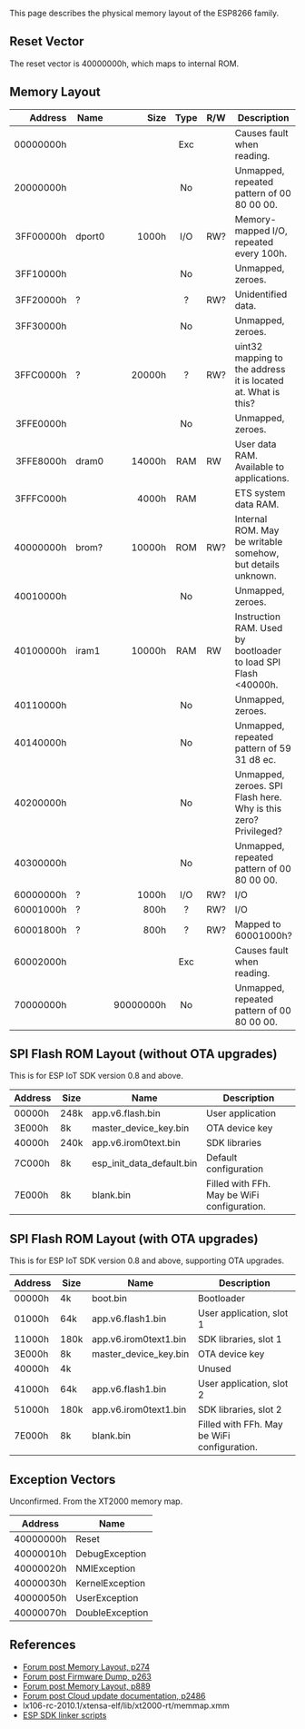 This page describes the physical memory layout of the ESP8266 family.

Reset Vector
------------
The reset vector is 40000000h, which maps to internal ROM.

Memory Layout
-------------
|  Address  |  Name  |    Size    | Type | R/W | Description |
| ---------:| ------ | ----------:|:----:| --- | ----------- |
| 00000000h |        |            | Exc  |     | Causes fault when reading.
| 20000000h |        |            | No   |     | Unmapped, repeated pattern of 00 80 00 00.
| 3FF00000h | dport0 |      1000h | I/O  | RW? | Memory-mapped I/O, repeated every 100h.
| 3FF10000h |        |            | No   |     | Unmapped, zeroes.
| 3FF20000h | ?      |            | ?    | RW? | Unidentified data.
| 3FF30000h |        |            | No   |     | Unmapped, zeroes.
| 3FFC0000h | ?      |     20000h | ?    | RW? | uint32 mapping to the address it is located at. What is this?
| 3FFE0000h |        |            | No   |     | Unmapped, zeroes.
| 3FFE8000h | dram0  |     14000h | RAM  | RW  | User data RAM. Available to applications.
| 3FFFC000h |        |      4000h | RAM  |     | ETS system data RAM.
| 40000000h | brom?  |     10000h | ROM  | RW? | Internal ROM. May be writable somehow, but details unknown.
| 40010000h |        |            | No   |     | Unmapped, zeroes.
| 40100000h | iram1  |     10000h | RAM  | RW  | Instruction RAM. Used by bootloader to load SPI Flash <40000h.
| 40110000h |        |            | No   |     | Unmapped, zeroes.
| 40140000h |        |            | No   |     | Unmapped, repeated pattern of 59 31 d8 ec.
| 40200000h |        |            | No   |     | Unmapped, zeroes. SPI Flash here. Why is this zero? Privileged?
| 40300000h |        |            | No   |     | Unmapped, repeated pattern of 00 80 00 00.
| 60000000h | ?      |      1000h | I/O  | RW? | I/O
| 60001000h | ?      |       800h | ?    | RW? | I/O
| 60001800h | ?      |       800h | ?    | RW? | Mapped to 60001000h?
| 60002000h |        |            | Exc  |     | Causes fault when reading.
| 70000000h |        |  90000000h | No   |     | Unmapped, repeated pattern of 00 80 00 00.

SPI Flash ROM Layout (without OTA upgrades)
-------------------------------------------
This is for ESP IoT SDK version 0.8 and above.

| Address | Size |           Name            |      Description      |
| ------- | ---- | ------------------------- | --------------------- |
|  00000h | 248k | app.v6.flash.bin          | User application      |
|  3E000h | 8k   | master_device_key.bin     | OTA device key        |
|  40000h | 240k | app.v6.irom0text.bin      | SDK libraries         |
|  7C000h | 8k   | esp_init_data_default.bin | Default configuration |
|  7E000h | 8k   | blank.bin                 | Filled with FFh. May be WiFi configuration. |

SPI Flash ROM Layout (with OTA upgrades)
----------------------------------------
This is for ESP IoT SDK version 0.8 and above, supporting OTA upgrades.

| Address | Size |         Name          |       Description        |
| ------- | ---- | --------------------- | ------------------------ |
|  00000h | 4k   | boot.bin              | Bootloader               |
|  01000h | 64k  | app.v6.flash1.bin     | User application, slot 1 |
|  11000h | 180k | app.v6.irom0text1.bin | SDK libraries, slot 1    |
|  3E000h | 8k   | master_device_key.bin | OTA device key           |
|  40000h | 4k   |                       | Unused                   |
|  41000h | 64k  | app.v6.flash1.bin     | User application, slot 2 |
|  51000h | 180k | app.v6.irom0text1.bin | SDK libraries, slot 2    |
|  7E000h | 8k   | blank.bin             | Filled with FFh. May be WiFi configuration. |

Exception Vectors
-----------------
Unconfirmed. From the XT2000 memory map.

|  Address  |      Name       |
| --------- | --------------- |
| 40000000h | Reset           |
| 40000010h | DebugException  |
| 40000020h | NMIException    |
| 40000030h | KernelException |
| 40000050h | UserException   |
| 40000070h | DoubleException |

References
----------
- [Forum post Memory Layout, p274](http://www.esp8266.com/viewtopic.php?f=5&t=9&start=30#p274)
- [Forum post Firmware Dump, p263](http://www.esp8266.com/viewtopic.php?f=6&t=39&start=10#p263)
- [Forum post Memory Layout, p889](http://www.esp8266.com/viewtopic.php?f=5&t=9&start=50#p889)
- [Forum post Cloud update documentation, p2486](http://www.esp8266.com/viewtopic.php?f=5&t=454#p2486)
- lx106-rc-2010.1/xtensa-elf/lib/xt2000-rt/memmap.xmm
- [ESP SDK linker scripts](https://github.com/metalheart/esp8266/tree/master/ld)

